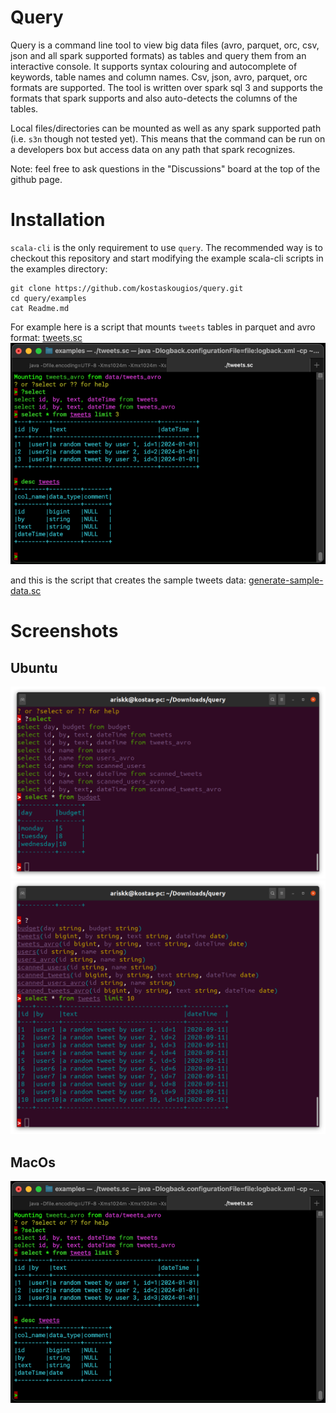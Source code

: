 # Query
Query is a command line tool to view big data files (avro, parquet, orc, csv, json and all spark supported formats) as tables and query
them from an interactive console. It supports syntax colouring and autocomplete of keywords, table names and column names.
Csv, json, avro, parquet, orc formats are supported. The tool
is written over spark sql 3 and supports the formats that spark supports and also auto-detects the columns of the
tables.

Local files/directories can be mounted as well as any spark supported path (i.e. `s3n` though not tested yet). This means
that the command can be run on a developers box but access data on any path that spark recognizes.

Note: feel free to ask questions in the "Discussions" board at the top of the github page.

# Installation

`scala-cli` is the only requirement to use `query`. The recommended way is to checkout this repository and start modifying the
example scala-cli scripts in the examples directory:

```shell
git clone https://github.com/kostaskougios/query.git
cd query/examples
cat Readme.md
```

For example here is a script that mounts `tweets` tables in parquet and avro format:
[tweets.sc](examples/tweets.sc)
![tweets](etc/img/tweets.png)

and this is the script that creates the sample tweets data:
[generate-sample-data.sc](examples/generate-sample-data.sc)

# Screenshots
## Ubuntu
![example 1](etc/img/ss1.png)
![example 1](etc/img/ss2.png)

## MacOs
![tweets](etc/img/tweets.png)

